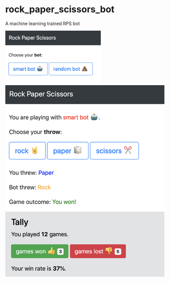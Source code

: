# rock_paper_scissors_bot
A machine learning trained RPS bot 

<img src="demo_1.png" alt="dt" width="300"/>

<img src="demo_2.png" alt="dt" width="500"/>

